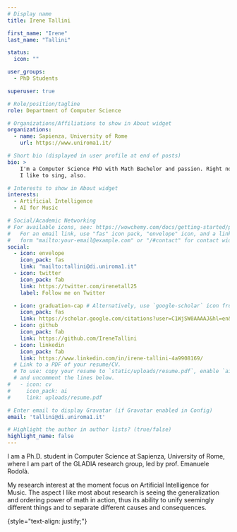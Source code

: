 ```yaml
---
# Display name
title: Irene Tallini

first_name: "Irene"
last_name: "Tallini"

status:
  icon: ""

user_groups:
  - PhD Students

superuser: true

# Role/position/tagline
role: Department of Computer Science

# Organizations/Affiliations to show in About widget
organizations:
  - name: Sapienza, University of Rome
    url: https://www.uniroma1.it/

# Short bio (displayed in user profile at end of posts)
bio: >
    I'm a Computer Science PhD with Math Bachelor and passion. Right now I'm working on AI for Music.
    I like to sing, also.

# Interests to show in About widget
interests:
  - Artificial Intelligence
  - AI for Music

# Social/Academic Networking
# For available icons, see: https://wowchemy.com/docs/getting-started/page-builder/#icons
#   For an email link, use "fas" icon pack, "envelope" icon, and a link in the
#   form "mailto:your-email@example.com" or "/#contact" for contact widget.
social:
  - icon: envelope
    icon_pack: fas
    link: "mailto:tallini@di.uniroma1.it"
  - icon: twitter
    icon_pack: fab
    link: https://twitter.com/irenetall25
    label: Follow me on Twitter

  - icon: graduation-cap # Alternatively, use `google-scholar` icon from `ai` icon pack
    icon_pack: fas
    link: https://scholar.google.com/citations?user=C1WjSW0AAAAJ&hl=en&oi=ao
  - icon: github
    icon_pack: fab
    link: https://github.com/IreneTallini
  - icon: linkedin
    icon_pack: fab
    link: https://www.linkedin.com/in/irene-tallini-4a9908169/
  # Link to a PDF of your resume/CV.
  # To use: copy your resume to `static/uploads/resume.pdf`, enable `ai` icons in `params.yaml`,
  # and uncomment the lines below.
#   - icon: cv
#     icon_pack: ai
#     link: uploads/resume.pdf

# Enter email to display Gravatar (if Gravatar enabled in Config)
email: 'tallini@di.uniroma1.it'

# Highlight the author in author lists? (true/false)
highlight_name: false
---
```

I am a Ph.D. student in Computer Science at Sapienza, University of Rome, where I am part of the GLADIA research group, led by prof. Emanuele Rodolà.

My research interest at the moment focus on Artificial Intelligence for Music. The aspect I like most about research is seeing the generalization and ordering power of math in action, thus its ability to unify seemingly different things and to separate different causes and consequences.

{style="text-align: justify;"}
